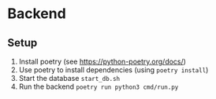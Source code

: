 # Backend

## Setup

1) Install poetry (see https://python-poetry.org/docs/)
2) Use poetry to install dependencies (using `poetry install`)
3) Start the database `start_db.sh`
4) Run the backend  `poetry run python3 cmd/run.py`
